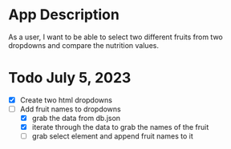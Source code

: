 # App Description

As a user, I want to be able to select two different fruits from two dropdowns and compare the nutrition values.

# Todo July 5, 2023

- [x] Create two html dropdowns
- [ ] Add fruit names to dropdowns
  - [x] grab the data from db.json
  - [x] iterate through the data to grab the names of the fruit
  - [ ] grab select element and append fruit names to it
